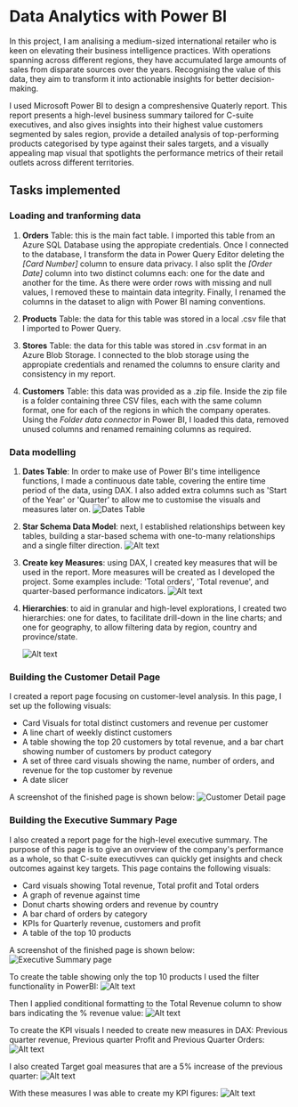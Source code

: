 # Data Analytics with Power BI 

In this project, I am analising a medium-sized international retailer who is keen on elevating their business intelligence practices. With operations spanning across different regions, they have accumulated large amounts of sales from disparate sources over the years. Recognising the value of this data, they aim to transform it into actionable insights for better decision-making.

I used Microsoft Power BI to design a compreshensive Quaterly report. This report presents a high-level business summary tailored for C-suite executives, and also gives insights into their highest value customers segmented by sales region, provide a detailed analysis of top-performing products categorised by type against their sales targets, and a visually appealing map visual that spotlights the performance metrics of their retail outlets across different territories.

## Tasks implemented

### Loading and tranforming data

1. **Orders** Table: this is the main fact table. I imported this table from an Azure SQL Database using the appropiate credentials. Once I connected to the database, I transform the data in Power Query Editor deleting the *[Card Number]* column to ensure data privacy. I also split the *[Order Date]* column into two distinct columns each: one for the date and another for the time. As there were order rows with missing and null values, I removed these to maintain data integrity. Finally, I renamed the columns in the dataset to align with Power BI naming conventions.

2. **Products** Table: the data for this table was stored in a local .csv file that I imported to Power Query. 

3. **Stores** Table: the data for this table was stored in .csv format in an Azure Blob Storage. I connected to the blob storage using the appropiate credentials and renamed the columns to ensure clarity and consistency in my report.

4. **Customers** Table: this data was provided as a .zip file. Inside the zip file is a folder containing three CSV files, each with the same column format, one for each of the regions in which the company operates. Using the *Folder data connector* in Power BI, I loaded this data, removed unused columns and renamed remaining columns as required.

### Data modelling

1. **Dates Table**: In order to make use of Power BI's time intelligence functions, I made a continuous date table, covering the entire time period of the data, using DAX. I also added extra columns such as 'Start of the Year' or 'Quarter' to allow me to customise the visuals and measures later on.
![Dates Table](https://github.com/DGValero/data-analytics-power-bi-report577/blob/main/Screenshots/1%20-%20Dates%20Table.png?raw=true)

2. **Star Schema Data Model**: next, I established relationships between key tables, building a star-based schema with one-to-many relationships and a single filter direction.
![Alt text](<screenshots/2 - Star schema.png>)

3. **Create key Measures**: using DAX, I created key measures that will be used in the report. More measures will be created as I developed the project. Some examples include: 'Total orders', 'Total revenue', and quarter-based performance indicators.
![Alt text](<screenshots/3 - Measures.png>)

4. **Hierarchies**: to aid in granular and high-level explorations, I created two hierarchies: one for dates, to facilitate drill-down in the line charts; and one for geography, to allow filtering data by region, country and province/state. 

    ![Alt text](<screenshots/4 - Date hierarchy.png>)

### Building the Customer Detail Page

I created a report page focusing on customer-level analysis. In this page, I set up the following visuals:
- Card Visuals for total distinct customers and revenue per customer
- A line chart of weekly distinct customers
- A table showing the top 20 customers by total revenue, and a bar chart showing number of customers by product category
- A set of three card visuals showing the name, number of orders, and revenue for the top customer by revenue
- A date slicer

A screenshot of the finished page is shown below:
![Customer Detail page](<screenshots/5 - Customer Detail page.png>)

### Building the Executive Summary Page

I also created a report page for the high-level executive summary. The purpose of this page is to give an overview of the company's performance as a whole, so that C-suite executivves can quickly get insights and check outcomes against key targets.
This page contains the following visuals:
- Card visuals showing Total revenue, Total profit and Total orders
- A graph of revenue against time
- Donut charts showing orders and revenue by country
- A bar chard of orders by category
- KPIs for Quarterly revenue, customers and profit
- A table of the top 10 products

A screenshot of the finished page is shown below:
![Executive Summary page](<screenshots/6 - Executive summary.png>)

To create the table showing only the top 10 products I used the filter functionality in PowerBI:
![Alt text](<screenshots/6.1 - Filtering top products.png>)

Then I applied conditional formatting to the Total Revenue column to show bars indicating the % revenue value:
![Alt text](<screenshots/6.2 Conditional formatting on table.png>)

To create the KPI visuals I needed to create new measures in DAX: Previous quarter revenue, Previous quarter Profit and Previous Quarter Orders:
![Alt text](<screenshots/6.3 DAX for previous quarter.png>)

I also created Target goal measures that are a 5% increase of the previous quarter:
![Alt text](<screenshots/6.4 DAX Target revenue.png>)

With these measures I was able to create my KPI figures:
![Alt text](<screenshots/6.5 KPI visual.png>)